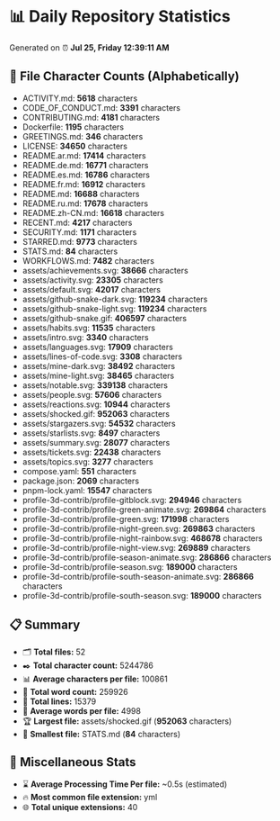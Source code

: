 # 📊 Daily Repository Statistics
Generated on ⏰ **Jul 25, Friday 12:39:11 AM**

## 📂 File Character Counts (Alphabetically)
- ACTIVITY.md: **5618** characters
- CODE_OF_CONDUCT.md: **3391** characters
- CONTRIBUTING.md: **4181** characters
- Dockerfile: **1195** characters
- GREETINGS.md: **346** characters
- LICENSE: **34650** characters
- README.ar.md: **17414** characters
- README.de.md: **16771** characters
- README.es.md: **16786** characters
- README.fr.md: **16912** characters
- README.md: **16688** characters
- README.ru.md: **17678** characters
- README.zh-CN.md: **16618** characters
- RECENT.md: **4217** characters
- SECURITY.md: **1171** characters
- STARRED.md: **9773** characters
- STATS.md: **84** characters
- WORKFLOWS.md: **7482** characters
- assets/achievements.svg: **38666** characters
- assets/activity.svg: **23305** characters
- assets/default.svg: **42017** characters
- assets/github-snake-dark.svg: **119234** characters
- assets/github-snake-light.svg: **119234** characters
- assets/github-snake.gif: **406597** characters
- assets/habits.svg: **11535** characters
- assets/intro.svg: **3340** characters
- assets/languages.svg: **17909** characters
- assets/lines-of-code.svg: **3308** characters
- assets/mine-dark.svg: **38492** characters
- assets/mine-light.svg: **38465** characters
- assets/notable.svg: **339138** characters
- assets/people.svg: **57606** characters
- assets/reactions.svg: **10944** characters
- assets/shocked.gif: **952063** characters
- assets/stargazers.svg: **54532** characters
- assets/starlists.svg: **8497** characters
- assets/summary.svg: **28077** characters
- assets/tickets.svg: **22438** characters
- assets/topics.svg: **3277** characters
- compose.yaml: **551** characters
- package.json: **2069** characters
- pnpm-lock.yaml: **15547** characters
- profile-3d-contrib/profile-gitblock.svg: **294946** characters
- profile-3d-contrib/profile-green-animate.svg: **269864** characters
- profile-3d-contrib/profile-green.svg: **171998** characters
- profile-3d-contrib/profile-night-green.svg: **269863** characters
- profile-3d-contrib/profile-night-rainbow.svg: **468678** characters
- profile-3d-contrib/profile-night-view.svg: **269889** characters
- profile-3d-contrib/profile-season-animate.svg: **286866** characters
- profile-3d-contrib/profile-season.svg: **189000** characters
- profile-3d-contrib/profile-south-season-animate.svg: **286866** characters
- profile-3d-contrib/profile-south-season.svg: **189000** characters

## 📋 Summary
- 🗂️ **Total files:** 52
- ✒️ **Total character count:** 5244786
- 📊 **Average characters per file:** 100861
- 📝 **Total word count:** 259926
- 🧾 **Total lines:** 15379
- 📐 **Average words per file:** 4998
- 🏆 **Largest file:** assets/shocked.gif (**952063** characters)
- 🥉 **Smallest file:** STATS.md (**84** characters)

## 🌟 Miscellaneous Stats
- ⌛ **Average Processing Time Per file:** ~0.5s (estimated)
- 🔥 **Most common file extension:** yml
- 🌐 **Total unique extensions:** 40
